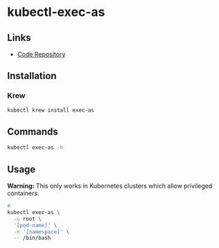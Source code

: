 # kubectl-exec-as

## Links

- [Code Repository](https://github.com/jordanwilson230/kubectl-plugins/tree/krew#kubectl-exec-as)

## Installation

### Krew

```sh
kubectl krew install exec-as
```

## Commands

```sh
kubectl exec-as -h
```

## Usage

**Warning:** This only works in Kubernetes clusters which allow privileged containers.

<!--
kubectl get podsecuritypolicies
-->

```sh
#
kubectl exec-as \
  -u root \
  '[pod-name]' \
  -n '[namespace]' \
  -- /bin/bash
```

